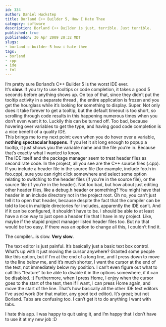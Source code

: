 ```yaml
--- 
id: 334
author: Daniel Huckstep
title: Borland C++ Builder 5, How I Hate Thee
category: software
description: Borland C++ Builder is just, terrible. Just terrible.
published: true
publishedon: 30 Apr 2009 20:32 MDT
slugs: 
- borland-c-builder-5-how-i-hate-thee
tags: 
- borland
- cpp
- ide
- fml
---
```

I’m pretty sure Borland’s C*+ Builder 5 is the worst IDE ever.
\
It’s **slow**. If you try to use tooltips or code completion, it takes a
good 5 seconds before anything shows up. On top of that, since they
didn’t put the tooltip activity in a separate thread , the entire
application is frozen and you get the hourglass while it’s looking for
something to display. Super. Not only does it take forever to get a
tooltip, but the default timeout is too short, so scrolling through code
results in this happening numerous times when you don’t even want it to.
Luckily this can be turned off. Too bad, because hovering over variables
to get the type, and having good code completion is a nice benefit of a
quality IDE.
\
This brings me to my next point: even when you do hover over a variable,
**nothing spectacular happens**. If you let it sit long enough to popup
a tooltip, it just shows you the variable name and the file you’re in.
Because that’s exactly what I wanted to know.
\
The IDE itself and the package manager seem to treat header files as
second rate code. In the project, all you see are the C*+ source files
(.cpp). If you include a header file in the source file (for example,
include foo.h in foo.cpp), sure you can right click somewhere and select
some option relating to switching to the header files (if you’re in the
source file), or the source file (if you’re in the header). Not too bad,
but how about just editing other header files, like a debug.h header or
something? You might have that header in an include directory not in the
project root. Oh no, you can’t just tell it to open that header, because
despite the fact that the compiler can be told to look in multiple
directories for includes, apparently the IDE can’t. And if it can be
configured, it shouldn’t have to be. I should be able to at least have a
nice way to just open a header file that I have in my project. Like,
maybe if the stupid project manager listed header files too. But no that
would be too easy. If there was an option to change all this, I couldn’t
find it.

The compiler…is slow. **Very slow**.

The text editor is just painful. It’s basically just a basic text box
control. What’s up with it just moving the cursor anywhere? Granted some
people like this option, but if I’m at the end of a long line, and I
press down to move to the line below me, and it’s much shorter, I want
the cursor at the end of the text, not immediately below my position. I
can’t even figure out what to call this “feature” to be able to disable
it in the options somewhere, if it can be disabled. :( Furthermore, when
I press Home, I enjoy when the cursor goes to the start of the text,
then if I want, I can press Home again, and move the start of the line.
That’s how basically all the other IDE text editors I’ve used work (for
that matter, any good text editor). It’s great; but not Borland. Tabs
are confusing too. I can’t get it to do anything I want with tabs.

I hate this app. I was happy to quit using it, and I’m happy that I
don’t have to use it at my new job :D
